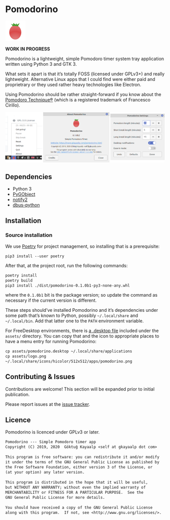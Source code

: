 # Pomodorino

<img src="assets/logo.png" width=64px alt="Pomodorino logo"/>

**WORK IN PROGRESS**

Pomodorino is a lightweight, simple Pomodoro timer system tray
application written using Python 3 and GTK 3.

What sets it apart is that it’s totally FOSS (licensed under GPLv3+)
and really lightweight.  Alternative Linux apps that I could find were
either paid and proprietrary or they used rather heavy technologies
like Electron.

Using Pomodorino should be rather straight-forward if you know about
the [Pomodoro Technique®][pt] (which is a registered trademark of
Francesco Cirillo).

[pt]: https://en.wikipedia.org/wiki/Pomodoro_Technique


<img src="assets/screenshots/grouped.png" alt="screenshots of indicator menu and application windows" />

## Dependencies

- Python 3
- [PyGObject](https://pygobject.readthedocs.io/en/latest/)
- [notify2](https://pypi.org/project/notify2/)
- [dbus-python](https://pypi.org/project/dbus-python/)

## Installation

### Source installation

We use [Poetry] for project management, so installing that is a
prerequisite:

    pip3 install --user poetry

[Poetry]:https://python-poetry.org/

After that, at the project root, run the following commands:

    poetry install
    poetry build
    pip3 install ./dist/pomodorino-0.1.0b1-py3-none-any.whl

where the `0.1.0b1` bit is the package version; so update the command
as necessary if the current version is different.

These steps should’ve installed Pomodorino and it’s dependencies under
some path that’s known to Python, possibly `~/.local/share` and
`~/.local/bin`. Add that latter one to the `PATH` environment
variable.

For FreeDesktop environments, there is [a .desktop
file](assets/pomodorino.desktop) included under the `assets/`
directory. You can copy that and the icon to appropriate places to
have a menu entry for running Pomodorino:

    cp assets/pomodorino.desktop ~/.local/share/applications
    cp assets/logo.png ~/.local/share/icons/hicolor/512x512/apps/pomodorino.png

## Contributing & Issues

Contributions are welcome!  This section will be expanded prior to
initial publication.

Please report issues at the [issue
tracker](https://github.com/cadadr/pomodorino/issues).

## Licence

Pomodorino is licenced under GPLv3 or later.

    Pomodorino --- Simple Pomodoro timer app
    Copyright (C) 2019, 2020  Göktuğ Kayaalp <self at gkayaalp dot com>

    This program is free software: you can redistribute it and/or modify
    it under the terms of the GNU General Public License as published by
    the Free Software Foundation, either version 3 of the License, or
    (at your option) any later version.

    This program is distributed in the hope that it will be useful,
    but WITHOUT ANY WARRANTY; without even the implied warranty of
    MERCHANTABILITY or FITNESS FOR A PARTICULAR PURPOSE.  See the
    GNU General Public License for more details.

    You should have received a copy of the GNU General Public License
    along with this program.  If not, see <http://www.gnu.org/licenses/>.
